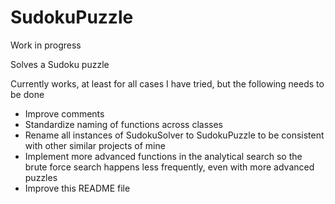 # SudokuPuzzle

Work in progress

Solves a Sudoku puzzle

Currently works, at least for all cases I have tried, but the following needs to be done
- Improve comments
- Standardize naming of functions across classes
- Rename all instances of SudokuSolver to SudokuPuzzle to be consistent with other similar projects of mine
- Implement more advanced functions in the analytical search so the brute force search happens less frequently, even with more advanced puzzles
- Improve this README file
